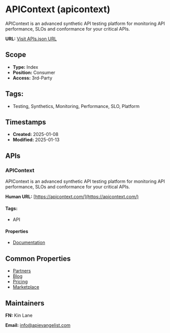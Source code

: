 # APIContext (apicontext)
APIContext is an advanced synthetic API testing platform for monitoring API performance, SLOs and conformance for your critical APIs.

**URL:** [Visit APIs.json URL](https://raw.githubusercontent.com/api-evangelist/apicontext/refs/heads/main/apis.yml)

## Scope

- **Type:** Index 
- **Position:** Consumer 
- **Access:** 3rd-Party 

## Tags:

 - Testing, Synthetics, Monitoring, Performance, SLO, Platform

## Timestamps

- **Created:** 2025-01-08 
- **Modified:** 2025-01-13 

## APIs

### APIContext
APIContext is an advanced synthetic API testing platform for monitoring API performance, SLOs and conformance for your critical APIs.

**Human URL:** [https://apicontext.com/](https://apicontext.com/)


#### Tags:

 - API

#### Properties

- [Documentation](https://apicontext.com/)

## Common Properties

- [Partners](https://apicontext.com/solutions/partners-developers/)
- [Blog](https://apicontext.com/blog)
- [Pricing](https://apicontext.com/pricing/)
- [Marketplace](https://apicontext.com/api-directory/)

## Maintainers

**FN:** Kin Lane

**Email:** info@apievangelist.com

